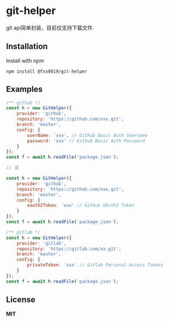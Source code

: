 git-helper
===

git api简单封装，目前仅支持下载文件.

## Installation

Install with npm

    npm install @fxs0819/git-helper

## Examples

```javascript
/** github */
const h = new GitHelper({
    provider: 'github',
    repository: 'https://github.com/xxx.git',
    branch: 'master',
    config: {
        userName: 'xxx', // Github Basic Auth Username
        password: 'xxx' // Github Basic Auth Password
    }
});
const f = await h.readFile('package.json');

// 或

const h = new GitHelper({
    provider: 'github',
    repository: 'https://github.com/xxx.git',
    branch: 'master',
    config: {
        oauth2Token: 'xxx' // Github OAuth2 Token
    }
});
const f = await h.readFile('package.json');

```

```javascript
/** gitlab */
const h = new GitHelper({
    provider: 'gitlab',
    repository: 'https://gitlab.com/xx.git',
    branch: 'master',
    config: {
        privateToken: 'xxx' // Gitlab Personal Access Tokens
    }
});
const f = await h.readFile('package.json');
```

## License

**MIT**
